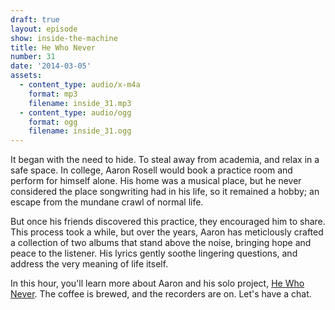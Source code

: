 ```yaml
---
draft: true
layout: episode
show: inside-the-machine
title: He Who Never
number: 31
date: '2014-03-05'
assets:
  - content_type: audio/x-m4a
    format: mp3
    filename: inside_31.mp3
  - content_type: audio/ogg
    format: ogg
    filename: inside_31.ogg
---
```

It began with the need to hide. To steal away from academia, and relax in a safe space. In college, Aaron Rosell would book a practice room and perform for himself alone. His home was a musical place, but he never considered the place songwriting had in his life, so it remained a hobby; an escape from the mundane crawl of normal life.

But once his friends discovered this practice, they encouraged him to share. This process took a while, but over the years, Aaron has meticlously crafted a collection of two albums that stand above the noise, bringing hope and peace to the listener. His lyrics gently soothe lingering questions, and address the very meaning of life itself.

In this hour, you'll learn more about Aaron and his solo project, [He Who Never](http://hewhonever.com). The coffee is brewed, and the recorders are on. Let's have a chat.